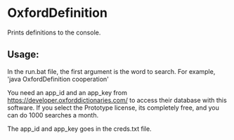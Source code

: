 # OxfordDefinition
Prints definitions to the console.

## Usage:

In the run.bat file, the first argument is the word to search. For example, 'java OxfordDefinition cooperation'

You need an app_id and an app_key from https://developer.oxforddictionaries.com/
to access their database with this software. If you select the Prototype
license, its completely free, and you can do 1000 searches a month.

The app_id and app_key goes in the creds.txt file.
